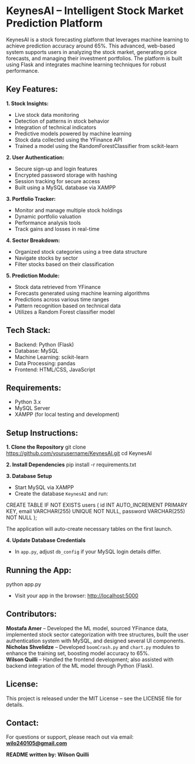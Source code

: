 # KeynesAI – Intelligent Stock Market Prediction Platform

KeynesAI is a stock forecasting platform that leverages machine learning to achieve prediction accuracy around 65%. This advanced, web-based system supports users in analyzing the stock market, generating price forecasts, and managing their investment portfolios. The platform is built using Flask and integrates machine learning techniques for robust performance.

## Key Features:

**1. Stock Insights:**
- Live stock data monitoring  
- Detection of patterns in stock behavior  
- Integration of technical indicators  
- Predictive models powered by machine learning  
- Stock data collected using the YFinance API  
- Trained a model using the RandomForestClassifier from scikit-learn

**2. User Authentication:**
- Secure sign-up and login features  
- Encrypted password storage with hashing  
- Session tracking for secure access  
- Built using a MySQL database via XAMPP

**3. Portfolio Tracker:**
- Monitor and manage multiple stock holdings  
- Dynamic portfolio valuation  
- Performance analysis tools  
- Track gains and losses in real-time

**4. Sector Breakdown:**
- Organized stock categories using a tree data structure  
- Navigate stocks by sector  
- Filter stocks based on their classification

**5. Prediction Module:**
- Stock data retrieved from YFinance  
- Forecasts generated using machine learning algorithms  
- Predictions across various time ranges  
- Pattern recognition based on technical data  
- Utilizes a Random Forest classifier model

## Tech Stack:
- Backend: Python (Flask)  
- Database: MySQL  
- Machine Learning: scikit-learn  
- Data Processing: pandas  
- Frontend: HTML/CSS, JavaScript

## Requirements:
- Python 3.x  
- MySQL Server  
- XAMPP (for local testing and development)

## Setup Instructions:

**1. Clone the Repository**
git clone https://github.com/yourusername/KeynesAI.git
cd KeynesAI

**2. Install Dependencies**
pip install -r requirements.txt

**3. Database Setup**
- Start MySQL via XAMPP  
- Create the database `KeynesAI` and run:

CREATE TABLE IF NOT EXISTS users (
id INT AUTO_INCREMENT PRIMARY KEY,
email VARCHAR(255) UNIQUE NOT NULL,
password VARCHAR(255) NOT NULL
);

The application will auto-create necessary tables on the first launch.

**4. Update Database Credentials**
- In `app.py`, adjust `db_config` if your MySQL login details differ.

## Running the App:
python app.py
- Visit your app in the browser: [http://localhost:5000](http://localhost:5000)

## Contributors:
**Mostafa Amer** – Developed the ML model, sourced YFinance data, implemented stock sector categorization with tree structures, built the user authentication system with MySQL, and designed several UI components.  
**Nicholas Shvelidze** – Developed `boomCrash.py` and `chart.py` modules to enhance the training set, boosting model accuracy to 65%.  
**Wilson Quilli** – Handled the frontend development; also assisted with backend integration of the ML model through Python (Flask).

## License:
This project is released under the MIT License – see the LICENSE file for details.

## Contact:
For questions or support, please reach out via email: **wilo240105@gmail.com**

**README written by: Wilson Quilli**

